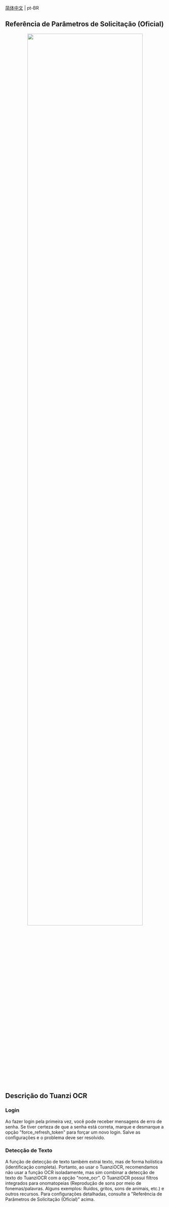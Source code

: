 [简体中文](../doc/团子OCR说明.md) | pt-BR

## Referência de Parâmetros de Solicitação (Oficial)

<p align="center">
<img src="https://github.com/PiDanShouRouZhouXD/BallonsTranslator/assets/38401147/3c3985e9-f36e-41fb-af94-d6a8088e5ccd" width="85%" height="85%">
</p>

## Descrição do Tuanzi OCR

### Login
Ao fazer login pela primeira vez, você pode receber mensagens de erro de senha. Se tiver certeza de que a senha está correta, marque e desmarque a opção "force_refresh_token" para forçar um novo login. Salve as configurações e o problema deve ser resolvido.

### Detecção de Texto
A função de detecção de texto também extrai texto, mas de forma holística (identificação completa). Portanto, ao usar o TuanziOCR, recomendamos não usar a função OCR isoladamente, mas sim combinar a detecção de texto do TuanziOCR com a opção "none_ocr". O TuanziOCR possui filtros integrados para onomatopeias (Reprodução de sons por meio de fonemas/palavras. Alguns exemplos: Ruídos, gritos, sons de animais, etc.) e outros recursos. Para configurações detalhadas, consulte a "Referência de Parâmetros de Solicitação (Oficial)" acima.